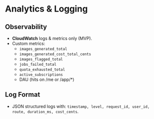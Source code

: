 # Analytics & Logging

## Observability
- **CloudWatch** logs & metrics only (MVP).
- Custom metrics:
  - `images_generated_total`
  - `images_generated_cost_total_cents`
  - `images_flagged_total`
  - `jobs_failed_total`
  - `quota_exhausted_total`
  - `active_subscriptions`
  - DAU (hits on /me or /app/*)

## Log Format
- JSON structured logs with: `timestamp, level, request_id, user_id, route, duration_ms, cost_cents`.
